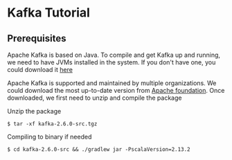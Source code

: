 # Kafka Tutorial

## Prerequisites
Apache Kafka is based on Java. To compile and get Kafka up and running, we need to have JVMs installed in the system. If you don't have one, you could download
it [here](https://www.oracle.com/java/technologies/javase-jdk15-downloads.html)

Apache Kafka is supported and maintained by multiple organizations. We could download the most up-to-date version from 
[Apache foundation](https://kafka.apache.org/downloads). Once downloaded, we first need to unzip and compile the package

Unzip the package
```
$ tar -xf kafka-2.6.0-src.tgz
```

Compiling to binary if needed
```
$ cd kafka-2.6.0-src && ./gradlew jar -PscalaVersion=2.13.2
```

